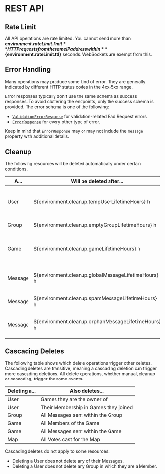 # REST API

## Rate Limit

All API operations are rate limited.
You cannot send more than **${environment.rateLimit.limit}** HTTP requests
from the same IP address within **${environment.rateLimit.ttl}** seconds.
WebSockets are exempt from this.

## Error Handling

Many operations may produce some kind of error.
They are generally indicated by different HTTP status codes in the 4xx-5xx range.

Error responses typically don't use the same schema as success responses.
To avoid cluttering the endpoints, only the success schema is provided.
The error schema is one of the following:

* [`ValidationErrorResponse`](#model-ValidationErrorResponse) for validation-related Bad Request errors
* [`ErrorResponse`](#model-ErrorResponse) for every other type of error.

Keep in mind that `ErrorResponse` may or may not include the `message` property with additional details.

## Cleanup

The following resources will be deleted automatically under certain conditions.

| A...    | Will be deleted after...                            | If...                                     |
|---------|-----------------------------------------------------|-------------------------------------------|
| User    | ${environment.cleanup.tempUserLifetimeHours} h      | they seem to be for temporary use         |
| Group   | ${environment.cleanup.emptyGroupLifetimeHours} h    | it has no messages                        |
| Game    | ${environment.cleanup.gameLifetimeHours} h          | no members joined or left in the meantime |
| Message | ${environment.cleanup.globalMessageLifetimeHours} h | it was posted in a global channel         |
| Message | ${environment.cleanup.spamMessageLifetimeHours} h   | it appears to be spam                     |
| Message | ${environment.cleanup.orphanMessageLifetimeHours} h | the sender was deleted                    |

## Cascading Deletes

The following table shows which delete operations trigger other deletes.
Cascading deletes are transitive, meaning a cascading deletion can trigger more cascading deletions.
All delete operations, whether manual, cleanup or cascading, trigger the same events.

| Deleting a... | Also deletes...                       |
|---------------|---------------------------------------|
| User          | Games they are the owner of           |
| User          | Their Membership in Games they joined |
| Group         | All Messages sent within the Group    |
| Game          | All Members of the Game               |
| Game          | All Messages sent within the Game     |
| Map           | All Votes cast for the Map            |

Cascading deletes do not apply to some resources:

* Deleting a User does not delete any of their Messages.
* Deleting a User does not delete any Group in which they are a Member.
